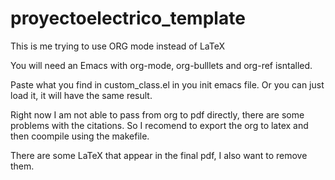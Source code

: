 # proyectoelectrico_template
This is me trying to use ORG mode instead of LaTeX

You will need an Emacs with org-mode, org-bulllets and org-ref isntalled.

Paste what you find in custom_class.el in you init emacs file. Or you can just load it, it will have the
same result.

Right now I am not able to pass from org to pdf directly, there are some problems with the citations.
So I recomend to export the org to latex and then coompile using the makefile.

There are some LaTeX that appear in the final pdf, I also want to remove them.



